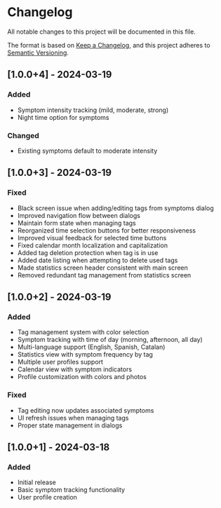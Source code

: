# Changelog

All notable changes to this project will be documented in this file.

The format is based on [Keep a Changelog](https://keepachangelog.com/en/1.0.0/),
and this project adheres to [Semantic Versioning](https://semver.org/spec/v2.0.0.html).

## [1.0.0+4] - 2024-03-19

### Added
- Symptom intensity tracking (mild, moderate, strong)
- Night time option for symptoms

### Changed
- Existing symptoms default to moderate intensity

## [1.0.0+3] - 2024-03-19

### Fixed
- Black screen issue when adding/editing tags from symptoms dialog
- Improved navigation flow between dialogs
- Maintain form state when managing tags
- Reorganized time selection buttons for better responsiveness
- Improved visual feedback for selected time buttons
- Fixed calendar month localization and capitalization
- Added tag deletion protection when tag is in use
- Added date listing when attempting to delete used tags
- Made statistics screen header consistent with main screen
- Removed redundant tag management from statistics screen

## [1.0.0+2] - 2024-03-19

### Added
- Tag management system with color selection
- Symptom tracking with time of day (morning, afternoon, all day)
- Multi-language support (English, Spanish, Catalan)
- Statistics view with symptom frequency by tag
- Multiple user profiles support
- Calendar view with symptom indicators
- Profile customization with colors and photos

### Fixed
- Tag editing now updates associated symptoms
- UI refresh issues when managing tags
- Proper state management in dialogs

## [1.0.0+1] - 2024-03-18

### Added
- Initial release
- Basic symptom tracking functionality
- User profile creation 
